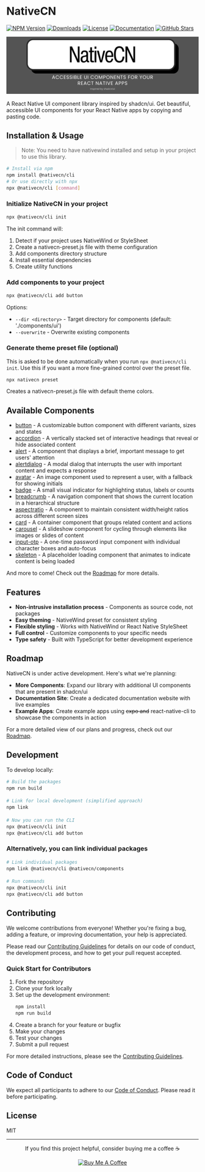 # NativeCN

[![NPM Version](https://img.shields.io/npm/v/@nativecn/cli.svg)](https://www.npmjs.com/package/@nativecn/cli)
[![Downloads](https://img.shields.io/npm/dm/@nativecn/cli.svg)](https://www.npmjs.com/package/@nativecn/cli)
[![License](https://img.shields.io/npm/l/@nativecn/cli.svg)](https://github.com/tailwiinder/nativecn/blob/main/LICENSE)
[![Documentation](https://img.shields.io/badge/Documentation-View-blue)](https://nativecn.xyz/)
[![GitHub Stars](https://img.shields.io/github/stars/tailwiinder/nativecn?style=social)](https://github.com/tailwiinder/nativecn)

![NativeCN Banner](.github/nativecn_banner.png)

A React Native UI component library inspired by shadcn/ui. Get beautiful, accessible UI components for your React Native apps by copying and pasting code.

## Installation & Usage

> Note: You need to have nativewind installed and setup in your project to use this library.

```bash
# Install via npm
npm install @nativecn/cli
# Or use directly with npx
npx @nativecn/cli [command]
```

### Initialize NativeCN in your project

```bash
npx @nativecn/cli init
```

The init command will:

1. Detect if your project uses NativeWind or StyleSheet
2. Create a nativecn-preset.js file with theme configuration
3. Add components directory structure
4. Install essential dependencies
5. Create utility functions

### Add components to your project

```bash
npx @nativecn/cli add button
```

Options:

- `--dir <directory>` - Target directory for components (default: './components/ui')
- `--overwrite` - Overwrite existing components

### Generate theme preset file (optional)

This is asked to be done automatically when you run `npx @nativecn/cli init`. Use this if you want a more fine-grained control over the preset file.

```bash
npx nativecn preset
```

Creates a nativecn-preset.js file with default theme colors.

## Available Components

- [button](https://github.com/tailwiinder/nativecn/tree/main/packages/cli/templates/button) - A customizable button component with different variants, sizes and states
- [accordion](https://github.com/tailwiinder/nativecn/tree/main/packages/cli/templates/accordion) - A vertically stacked set of interactive headings that reveal or hide associated content
- [alert](https://github.com/tailwiinder/nativecn/tree/main/packages/cli/templates/alert) - A component that displays a brief, important message to get users' attention
- [alertdialog](https://github.com/tailwiinder/nativecn/tree/main/packages/cli/templates/alertdialog) - A modal dialog that interrupts the user with important content and expects a response
- [avatar](https://github.com/tailwiinder/nativecn/tree/main/packages/cli/templates/avatar) - An image component used to represent a user, with a fallback for showing initials
- [badge](https://github.com/tailwiinder/nativecn/tree/main/packages/cli/templates/badge) - A small visual indicator for highlighting status, labels or counts
- [breadcrumb](https://github.com/tailwiinder/nativecn/tree/main/packages/cli/templates/breadcrumb) - A navigation component that shows the current location in a hierarchical structure
- [aspectratio](https://github.com/tailwiinder/nativecn/tree/main/packages/cli/templates/aspectratio) - A component to maintain consistent width/height ratios across different screen sizes
- [card](https://github.com/tailwiinder/nativecn/tree/main/packages/cli/templates/card) - A container component that groups related content and actions
- [carousel](https://github.com/tailwiinder/nativecn/tree/main/packages/cli/templates/carousel) - A slideshow component for cycling through elements like images or slides of content
- [input-otp](https://github.com/tailwiinder/nativecn/tree/main/packages/cli/templates/input-otp) - A one-time password input component with individual character boxes and auto-focus
- [skeleton](https://github.com/tailwiinder/nativecn/tree/main/packages/cli/templates/skeleton) - A placeholder loading component that animates to indicate content is being loaded

And more to come! Check out the [Roadmap](ROADMAP.md) for more details.

## Features

- **Non-intrusive installation process** - Components as source code, not packages
- **Easy theming** - NativeWind preset for consistent styling
- **Flexible styling** - Works with NativeWind or React Native StyleSheet
- **Full control** - Customize components to your specific needs
- **Type safety** - Built with TypeScript for better development experience

## Roadmap

NativeCN is under active development. Here's what we're planning:

- **More Components**: Expand our library with additional UI components that are present in shadcn/ui
- **Documentation Site**: Create a dedicated documentation website with live examples
- **Example Apps**: Create example apps using ~~expo and~~ react-native-cli to showcase the components in action

For a more detailed view of our plans and progress, check out our [Roadmap](ROADMAP.md).

## Development

To develop locally:

```bash
# Build the packages
npm run build

# Link for local development (simplified approach)
npm link

# Now you can run the CLI
npx @nativecn/cli init
npx @nativecn/cli add button
```

### Alternatively, you can link individual packages

```bash
# Link individual packages
npm link @nativecn/cli @nativecn/components

# Run commands
npx @nativecn/cli init
npx @nativecn/cli add button
```

## Contributing

We welcome contributions from everyone! Whether you're fixing a bug, adding a feature, or improving documentation, your help is appreciated.

Please read our [Contributing Guidelines](CONTRIBUTING.md) for details on our code of conduct, the development process, and how to get your pull request accepted.

### Quick Start for Contributors

1. Fork the repository
2. Clone your fork locally
3. Set up the development environment:
   ```bash
   npm install
   npm run build
   ```
4. Create a branch for your feature or bugfix
5. Make your changes
6. Test your changes
7. Submit a pull request

For more detailed instructions, please see the [Contributing Guidelines](CONTRIBUTING.md).

## Code of Conduct

We expect all participants to adhere to our [Code of Conduct](CODE_OF_CONDUCT.md). Please read it before participating.

## License

MIT

---

<div align="center">
  <p>If you find this project helpful, consider buying me a coffee ☕</p>
  <a href="https://buymeacoffee.com/tailwiinder">
    <img src="https://cdn.buymeacoffee.com/buttons/v2/default-yellow.png" alt="Buy Me A Coffee" width="217" height="60" />
  </a>
</div>
